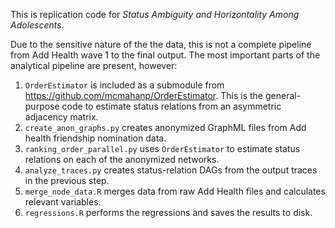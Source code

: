 This is replication code for _Status Ambiguity and Horizontality Among Adolescents_.

Due to the sensitive nature of the the data, this is not a complete pipeline from Add Health wave 1 to the final output. The most important parts of the analytical pipeline are present, however:

1. `OrderEstimator` is included as a submodule from <https://github.com/mcmahanp/OrderEstimator>. This is the general-purpose code to estimate status relations from an asymmetric adjacency matrix.
2. `create_anon_graphs.py` creates anonymized GraphML files from Add health friendship nomination data.
3. `ranking_order_parallel.py` uses `OrderEstimator` to estimate status relations on each of the anonymized networks.
4. `analyze_traces.py` creates status-relation DAGs from the output traces in the previous step.
5. `merge_node_data.R` merges data from raw Add Health files and calculates relevant variables.
6. `regressions.R` performs the regressions and saves the results to disk.